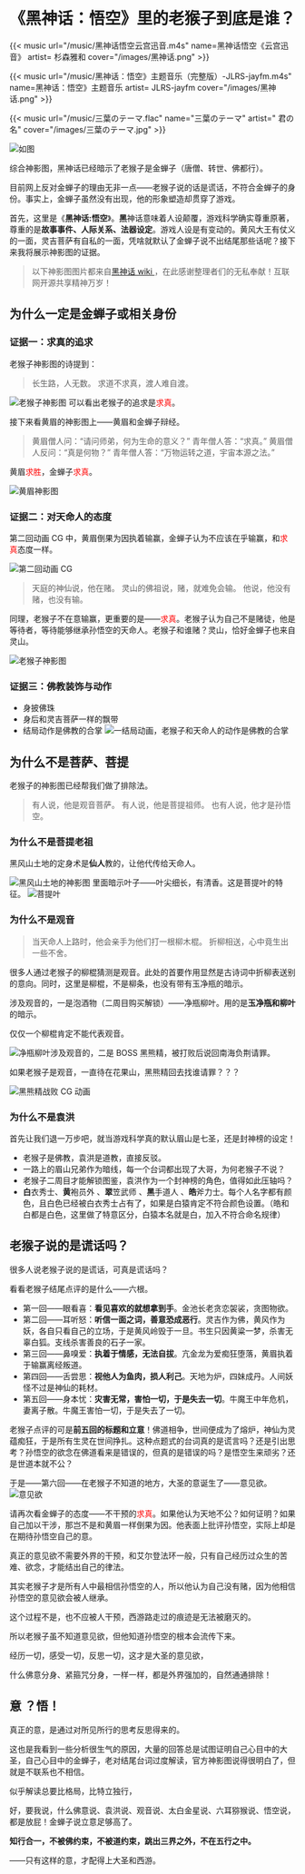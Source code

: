 # 《黑神话：悟空》里的老猴子到底是谁？


{{< music url="/music/黑神话悟空云宫迅音.m4s" name=黑神话悟空《云宫迅音》 artist= 杉森雅和 cover="/images/黑神话.png" >}}

{{< music url="/music/黑神话：悟空》主题音乐（完整版）-JLRS-jayfm.m4s" name=黑神话：悟空》主题音乐 artist= JLRS-jayfm cover="/images/黑神话.png" >}} 

{{< music url="/music/三葉のテーマ.flac" name="三葉のテーマ" artist=" 君の名" cover="/images/三葉のテーマ.jpg" >}} 



![如图](/img/黑神话悟空.zh-cn-20250114102350091.webp)

综合神影图，黑神话已经暗示了老猴子是金蝉子（唐僧、转世、佛都行）。

目前网上反对金蝉子的理由无非一点——老猴子说的话是谎话，不符合金蝉子的身份。事实上，金蝉子虽然没有出现，他的形象塑造却贯穿了游戏。

首先，这里是《**黑神话:悟空**》。**黑**神话意味着人设颠覆，游戏科学确实尊重原著，尊重的是**故事事件、人际关系、法器设定**。游戏人设是有变动的。黄风大王有仗义的一面，灵吉菩萨有自私的一面，凭啥就默认了金蝉子说不出结尾那些话呢？接下来我将展示神影图的证据。

> 以下神影图图片都来自[黑神话 wiki ](https://wiki.biligame.com/wukong/%E9%A6%96%E9%A1%B5)，在此感谢整理者们的无私奉献！互联网开源共享精神万岁！

## 为什么一定是金蝉子或相关身份

### 证据一：求真的追求

老猴子神影图的诗提到：

> 长生路，人无数。 求道不求真，渡人难自渡。

![老猴子神影图](/img/黑神话悟空.zh-cn-20240907193057705.webp)
可以看出老猴子的追求是<font color="#ff0000">求真</font>。

接下来看黄眉的神影图上——黄眉和金蝉子辩经。

> 黄眉僧人问：“请问师弟，何为生命的意义？” 青年僧人答：“求真。” 黄眉僧人反问：“真是何物？” 青年僧人答：“万物运转之道，宇宙本源之法。”

黄眉<font color="#ff0000">求胜</font>，金蝉子<font color="#ff0000">求真</font>。

![黄眉神影图](/img/黑神话悟空.zh-cn-20240907193159625.webp)

### 证据二：对天命人的态度

第二回动画 CG 中，黄眉倒果为因执着输赢，金蝉子认为不应该在乎输赢，和<font color="#ff0000">求真</font>态度一样。

![第二回动画 CG](/img/黑神话悟空.zh-cn-20240907193244721.webp)

> 天庭的神仙说，他在赌。 灵山的佛祖说，赌，就难免会输。 他说，他没有赌，也没有输。

同理，老猴子不在意输赢，更重要的是——<font color="#ff0000">求真</font>。老猴子认为自己不是赌徒，他是等待者，等待能够继承孙悟空的天命人。老猴子和谁赌？灵山，恰好金蝉子也来自灵山。

![老猴子神影图](/img/黑神话悟空.zh-cn-20240907193328373.webp)
### 证据三：佛教装饰与动作

- 身披佛珠
- 身后和灵吉菩萨一样的飘带
- 结局动作是佛教的合掌
![一结局动画，老猴子和天命人的动作是佛教的合掌](/img/黑神话悟空.zh-cn-20240907193422533.webp)

## 为什么不是菩萨、菩提

老猴子的神影图已经帮我们做了排除法。

> 有人说，他是观音菩萨。 有人说，他是菩提祖师。 也有人说，他才是孙悟空。

### 为什么不是菩提老祖

黑风山土地的定身术是**仙人**教的，让他代传给天命人。

![黑风山土地的神影图](/img/黑神话悟空.zh-cn-20240907193518534.webp)
里面暗示叶子——叶尖细长，有清香。这是菩提叶的特征。
![菩提叶](/img/黑神话悟空.zh-cn-20240907193545297.webp)

### 为什么不是观音

> 当天命人上路时，他会亲手为他们打一根柳木棍。 折柳相送，心中竟生出一些不舍。

很多人通过老猴子的柳棍猜测是观音。此处的首要作用显然是古诗词中折柳表送别的意向。同时，这里是柳棍，不是柳条，也没有带有玉净瓶的暗示。

涉及观音的，一是泡酒物（二周目购买解锁）——净瓶柳叶。用的是**玉净瓶和柳叶**的暗示。

仅仅一个柳棍肯定不能代表观音。

![净瓶柳叶](/img/黑神话悟空.zh-cn-20240907193725489.webp)涉及观音的，二是 BOSS 黑熊精，被打败后说回南海负荆请罪。

如果老猴子是观音，一直待在花果山，黑熊精回去找谁请罪？？？

![黑熊精战败 CG 动画](/img/黑神话悟空.zh-cn-20240907193758446.webp)

### 为什么不是袁洪

首先让我们退一万步吧，就当游戏科学真的默认眉山是七圣，还是封神榜的设定！

- 老猴子是佛教，袁洪是道教，直接反驳。
- 一路上的眉山兄弟作为暗线，每一个台词都出现了大哥，为何老猴子不说？
- 老猴子二周目才能解锁图鉴，袁洪作为一个封神榜的角色，值得如此压轴吗？
- **白**衣秀士、**黄**袍员外 、**翠**笠武师 、**黑**手道人 、**皓**斧力士。每个人名字都有颜色，且白色已经被白衣秀士占有了，如果是白猿肯定不符合颜色设置。（皓和白都是白色，这里做了特意区分，白猿本名就是白，加入不符合命名规律）

## 老猴子说的是谎话吗？

很多人说老猴子说的是谎话，可真是谎话吗？

看看老猴子结尾点评的是什么——六根。

- 第一回——眼看喜：**看见喜欢的就想拿到手**。金池长老贪恋袈裟，贪图物欲。
- 第二回——耳听怒：**听信一面之词，善意恐成恶行**。灵吉作为佛，黄风作为妖，各自只看自己的立场，于是黄风岭毁于一旦。书生只因黄粱一梦，杀害无辜白狐。支线杀害善良的石子一家。
- 第三回——鼻嗅爱：**执着于情感，无法自拔**。亢金龙为爱痴狂堕落，黄眉执着于输赢离经叛道。
- 第四回——舌尝思：**视他人为鱼肉，损人利己**。天地为炉，四妹成丹。人间妖怪不过是神仙的耗材。
- 第五回——身本忧：**灾害无常，害怕一切，于是失去一切**。牛魔王中年危机，妻离子散。牛魔王害怕一切，于是失去了一切。

老猴子点评的可是**前五回的标题和立意**！佛道相争，世间便成为了熔炉，神仙为灵蕴痴狂，于是所有生灵在世间挣扎。这种点题式的台词真的是谎言吗？还是引出思考？孙悟空的欲念在佛道看来是错误的，但真的是错误的吗？是悟空生来顽劣？还是世道本就不公？

于是——第六回——在老猴子不知道的地方，大圣的意诞生了——意见欲。
![意见欲](/img/黑神话悟空.zh-cn-20240907193950443.webp)

请再次看金蝉子的态度——不干预的<font color="#ff0000">求真</font>。如果他认为天地不公？如何证明？如果自己加以干涉，那岂不是和黄眉一样倒果为因。他表面上批评孙悟空，实际上却是在期待孙悟空自己的意。

真正的意见欲不需要外界的干预，和艾尔登法环一般，只有自己经历过众生的苦难、欲念，才能结出自己的律法。

其实老猴子才是所有人中最相信孙悟空的人，所以他认为自己没有赌，因为他相信孙悟空的意见欲会被人继承。

这个过程不是，也不应被人干预，西游路走过的痕迹是无法被磨灭的。

所以老猴子虽不知道意见欲，但他知道孙悟空的根本会流传下来。

经历一切，感受一切，反思一切，这才是大圣的意见欲，

什么佛意分身、紧箍咒分身，一样一样，都是外界强加的，自然通通排除！

## 意 ？悟！

真正的意，是通过对所见所行的思考反思得来的。

这也是我看到一些分析很生气的原因，大量的回答总是试图证明自己心目中的大圣，自己心目中的金蝉子，老对结尾台词过度解读，官方神影图说得很明白了，但就是不联系也不相信。

似乎解读总要比格局，比特立独行，

好，要我说，什么佛意说、袁洪说、观音说、太白金星说、六耳猕猴说、悟空说，都是放屁！金蝉子说立意足够高了。

**知行合一，不被佛约束，不被道约束，跳出三界之外，不在五行之中。**

——只有这样的意，才配得上大圣和西游。
